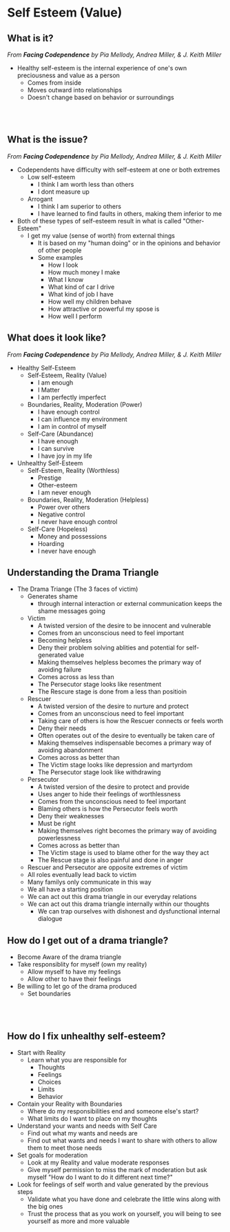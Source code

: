 # Self Esteem (Value)

## What is it?

*From **Facing Codependence** by Pia Mellody, Andrea Miller, &amp; J. Keith Miller*

* Healthy self-esteem is the internal experience of one's own preciousness and value as a person
    * Comes from inside
    * Moves outward into relationships
    * Doesn't change based on behavior or surroundings

<br><br>

## What is the issue?

*From **Facing Codependence** by Pia Mellody, Andrea Miller, &amp; J. Keith Miller*

* Codependents have difficulty with self-esteem at one or both extremes
  * Low self-esteem
    * I think I am worth less than others
    * I dont measure up
  * Arrogant
    * I think I am superior to others
    * I have learned to find faults in others, making them inferior to me
* Both of these types of self-esteem result in what is called "Other-Esteem"
  * I get my value (sense of worth) from external things
    * It is based on my "human doing" or in the opinions and behavior of other people
    * Some examples
      * How I look
      * How much money I make
      * What I know
      * What kind of car I drive
      * What kind of job I have
      * How well my children behave
      * How attractive or powerful my spose is
      * How well I perform 

<div class="page"></div>

## What does it look like?

*From **Facing Codependence** by Pia Mellody, Andrea Miller, &amp; J. Keith Miller*

* Healthy Self-Esteem
  * Self-Esteem, Reality (Value)
    * I am enough
    * I Matter
    * I am perfectly imperfect
  * Boundaries, Reality, Moderation (Power)
    * I have enough control
    * I can influence my environment
    * I am in control of myself
  * Self-Care (Abundance)
    * I have enough
    * I can survive
    * I have joy in my life
* Unhealthy Self-Esteem
  * Self-Esteem, Reality (Worthless)
    * Prestige
    * Other-esteem
    * I am never enough
  * Boundaries, Reality, Moderation (Helpless)
    * Power over others
    * Negative control
    * I never have enough control
  * Self-Care (Hopeless)
    * Money and possessions
    * Hoarding
    * I never have enough


<div class="page"></div>

## Understanding the Drama Triangle

* The Drama Triange (The 3 faces of victim)
  * Generates shame
    * through internal interaction or external communication keeps the shame messages going
  * Victim
    * A twisted version of the desire to be innocent and vulnerable
    * Comes from an unconscious need to feel important
    * Becoming helpless 
    * Deny their problem solving ablities and potential for self-generated value
    * Making themselves helpless becomes the primary way of avoiding failure
    * Comes across as less than
    * The Persecutor stage looks like resentment
    * The Rescure stage is done from a less than positioin
  * Rescuer
    * A twisted version of the desire to nurture and protect
    * Comes from an unconscious need to feel important
    * Taking care of others is how the Rescuer connects or feels worth
    * Deny their needs
    * Often operates out of the desire to eventually be taken care of
    * Making themselves indispensable becomes a primary way of avoiding abandonment
    * Comes across as better than
    * The Victim stage looks like depression and martyrdom
    * The Persecutor stage look like withdrawing
  * Persecutor
    * A twisted version of the desire to protect and provide
    * Uses anger to hide their feelings of worthlessness
    * Comes from the unconscious need to feel important
    * Blaming others is how the Persecutor feels worth
    * Deny their weaknesses
    * Must be right
    * Making themselves right becomes the primary way of avoiding powerlessness
    * Comes across as better than
    * The Victim stage is used to blame other for the way they act
    * The Rescue stage is also painful and done in anger
  * Rescuer and Persecutor are opposite extremes of victim
  * All roles eventually lead back to victim
  * Many familys only communicate in this way
  * We all have a starting position
  * We can act out this drama triangle in our everyday relations
  * We can act out this drama triangle internally within our thoughts
    * We can trap ourselves with dishonest and dysfunctional internal dialogue

## How do I get out of a drama triangle?

* Become Aware of the drama triangle
* Take responsiblity for myself (own my reality)
  * Allow myself to have my feelings
  * Allow other to have their feelings
* Be willing to let go of the drama produced
  * Set boundaries

<br><br>

## How do I fix unhealthy self-esteem?

* Start with Reality
  * Learn what you are responsible for
    * Thoughts
    * Feelings
    * Choices
    * Limits
    * Behavior
* Contain your Reality with Boundaries
  * Where do my responsibilities end and someone else's start?
  * What limits do I want to place on my thoughts
* Understand your wants and needs with Self Care
  * Find out what my wants and needs are
  * Find out what wants and needs I want to share with others to allow them to meet those needs
* Set goals for moderation
  * Look at my Reality and value moderate responses
  * Give myself permission to miss the mark of moderation but ask myself "How do I want to do it different next time?"
* Look for feelings of self worth and value generated by the previous steps
  * Validate what you have done and celebrate the little wins along with the big ones
  * Trust the process that as you work on yourself, you will being to see yourself as more and more valuable